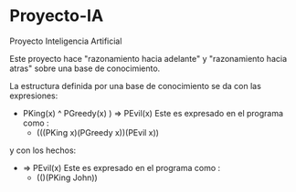# Proyecto-IA
Proyecto Inteligencia Artificial


Este proyecto hace "razonamiento hacia adelante" y "razonamiento hacia atras" sobre una base de conocimiento.


La estructura definida por una base de conocimiento se da con las expresiones:
  - PKing(x) ^ PGreedy(x) ) => PEvil(x)
  Este es expresado en el programa como :
      - (((PKing x)(PGreedy x))(PEvil x))
  
y con los hechos:
  - => PEvil(x)
  Este es expresado en el programa como :
      - (()(PKing John))
